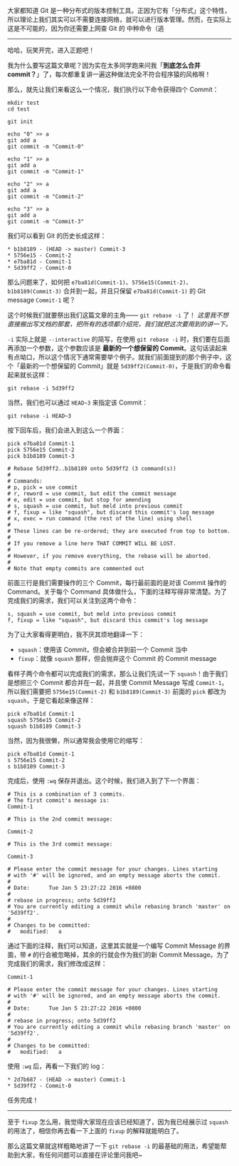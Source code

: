 

大家都知道 Git 是一种分布式的版本控制工具。正因为它有「分布式」这个特性，所以理论上我们其实可以不需要连接网络，就可以进行版本管理。然而，在实际上这是不可能的，因为你还需要上网查 Git 的 中种命令（逃

------

哈哈，玩笑开完，进入正题吧！

我为什么要写这篇文章呢？因为实在太多同学跑来问我「**到底怎么合并 commit？**」了，每次都重复讲一遍这种做法完全不符合程序猿的风格啊！

那么，就先让我们来看这么一个情况，我们执行以下命令获得四个 Commit：

```shell
mkdir test
cd test

git init

echo "0" >> a
git add a
git commit -m "Commit-0"

echo "1" >> a
git add a
git commit -m "Commit-1"

echo "2" >> a
git add a
git commit -m "Commit-2"

echo "3" >> a
git add a
git commit -m "Commit-3"
```

我们可以看到 Git 的历史长成这样：

```shell
* b1b8189 - (HEAD -> master) Commit-3
* 5756e15 - Commit-2
* e7ba81d - Commit-1
* 5d39ff2 - Commit-0
```

那么问题来了，如何把 `e7ba81d(Commit-1)`、`5756e15(Commit-2)`、`b1b8189(Commit-3)` 合并到一起，并且只保留 `e7ba81d(Commit-1)` 的 Git message `Commit-1` 呢？

这个时候我们就要祭出我们这篇文章的主角—— `git rebase -i` 了！
*这里我不想直接搬出写文档的那套，把所有的选项都介绍完，我们就把这次要用到的讲一下。*

`-i` 实际上就是 `--interactive` 的简写，在使用 `git rebase -i` 时，我们要在后面再添加一个参数，这个参数应该是 **最新的一个想保留的 Commit**。这句话读起来有点坳口，所以这个情况下通常需要举个例子。就我们前面提到的那个例子中，这个「最新的一个想保留的 Commit」就是 `5d39ff2(Commit-0)`，于是我们的命令看起来就长这样：

```shell
git rebase -i 5d39ff2
```

当然，我们也可以通过 `HEAD~3` 来指定该 Commit：

```shell
git rebase -i HEAD~3
```

按下回车后，我们会进入到这么一个界面：

```shell
pick e7ba81d Commit-1
pick 5756e15 Commit-2
pick b1b8189 Commit-3

# Rebase 5d39ff2..b1b8189 onto 5d39ff2 (3 command(s))
#
# Commands:
# p, pick = use commit
# r, reword = use commit, but edit the commit message
# e, edit = use commit, but stop for amending
# s, squash = use commit, but meld into previous commit
# f, fixup = like "squash", but discard this commit's log message
# x, exec = run command (the rest of the line) using shell
#
# These lines can be re-ordered; they are executed from top to bottom.
#
# If you remove a line here THAT COMMIT WILL BE LOST.
#
# However, if you remove everything, the rebase will be aborted.
#
# Note that empty commits are commented out
```

前面三行是我们需要操作的三个 Commit，每行最前面的是对该 Commit 操作的 Command。关于每个 Command 具体做什么，下面的注释写得非常清楚。为了完成我们的需求，我们可以关注到这两个命令：

```shell
s, squash = use commit, but meld into previous commit
f, fixup = like "squash", but discard this commit's log message
```

为了让大家看得更明白，我不厌其烦地翻译一下：

- `squash`：使用该 Commit，但会被合并到前一个 Commit 当中
- `fixup`：就像 `squash` 那样，但会抛弃这个 Commit 的 Commit message

看样子两个命令都可以完成我们的需求，那么让我们先试一下 `squash`！由于我们是想把三个 Commit 都合并在一起，并且使 Commit Message 写成 `Commit-1`，所以我们需要把 `5756e15(Commit-2)` 和 `b1b8189(Commit-3)` 前面的 `pick` 都改为`squash`，于是它看起来像这样：

```
pick e7ba81d Commit-1
squash 5756e15 Commit-2
squash b1b8189 Commit-3
```

当然，因为我很懒，所以通常我会使用它的缩写：

```
pick e7ba81d Commit-1
s 5756e15 Commit-2
s b1b8189 Commit-3
```

完成后，使用 `:wq` 保存并退出。这个时候，我们进入到了下一个界面：

```shell
# This is a combination of 3 commits.
# The first commit's message is:
Commit-1

# This is the 2nd commit message:

Commit-2

# This is the 3rd commit message:

Commit-3

# Please enter the commit message for your changes. Lines starting
# with '#' will be ignored, and an empty message aborts the commit.
#
# Date:      Tue Jan 5 23:27:22 2016 +0800
#
# rebase in progress; onto 5d39ff2
# You are currently editing a commit while rebasing branch 'master' on '5d39ff2'.
#
# Changes to be committed:
#   modified:   a
```

通过下面的注释，我们可以知道，这里其实就是一个编写 Commit Message 的界面，带 `#` 的行会被忽略掉，其余的行就会作为我们的新 Commit Message。为了完成我们的需求，我们修改成这样：

```shell
Commit-1

# Please enter the commit message for your changes. Lines starting
# with '#' will be ignored, and an empty message aborts the commit.
#
# Date:      Tue Jan 5 23:27:22 2016 +0800
#
# rebase in progress; onto 5d39ff2
# You are currently editing a commit while rebasing branch 'master' on '5d39ff2'.
#
# Changes to be committed:
#   modified:   a
```

使用 `:wq` 后，再看一下我们的 log：

```
* 2d7b687 - (HEAD -> master) Commit-1
* 5d39ff2 - Commit-0
```

任务完成！

------

至于 `fixup` 怎么用，我觉得大家现在应该已经知道了，因为我已经展示过 `squash` 的用法了，相信你再去看一下上面的 `fixup` 的解释就能明白了。

那么这篇文章就这样粗略地讲了一下 `git rebase -i` 的最基础的用法，希望能帮助到大家，有任何问题可以直接在评论里问我吧~